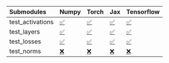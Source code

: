 | Submodules       | Numpy                                                                                                                           | Torch                                                                                                                           | Jax                                                                                                                             | Tensorflow                                                                                                                      |
|:-----------------|:--------------------------------------------------------------------------------------------------------------------------------|:--------------------------------------------------------------------------------------------------------------------------------|:--------------------------------------------------------------------------------------------------------------------------------|:--------------------------------------------------------------------------------------------------------------------------------|
| test_activations | <a href="https://github.com/unifyai/ivy/runs/7887891195?check_suite_focus=true" rel="noopener noreferrer" target="_blank">✅</a> | <a href="https://github.com/unifyai/ivy/runs/7887891641?check_suite_focus=true" rel="noopener noreferrer" target="_blank">✅</a> | <a href="https://github.com/unifyai/ivy/runs/7887892047?check_suite_focus=true" rel="noopener noreferrer" target="_blank">✅</a> | <a href="https://github.com/unifyai/ivy/runs/7887892533?check_suite_focus=true" rel="noopener noreferrer" target="_blank">✅</a> |
| test_layers      | <a href="https://github.com/unifyai/ivy/runs/7887891301?check_suite_focus=true" rel="noopener noreferrer" target="_blank">✅</a> | <a href="https://github.com/unifyai/ivy/runs/7887891756?check_suite_focus=true" rel="noopener noreferrer" target="_blank">✅</a> | <a href="https://github.com/unifyai/ivy/runs/7887892154?check_suite_focus=true" rel="noopener noreferrer" target="_blank">✅</a> | <a href="https://github.com/unifyai/ivy/runs/7887892636?check_suite_focus=true" rel="noopener noreferrer" target="_blank">✅</a> |
| test_losses      | <a href="https://github.com/unifyai/ivy/runs/7887891414?check_suite_focus=true" rel="noopener noreferrer" target="_blank">✅</a> | <a href="https://github.com/unifyai/ivy/runs/7887891844?check_suite_focus=true" rel="noopener noreferrer" target="_blank">✅</a> | <a href="https://github.com/unifyai/ivy/runs/7887892255?check_suite_focus=true" rel="noopener noreferrer" target="_blank">✅</a> | <a href="https://github.com/unifyai/ivy/runs/7887892762?check_suite_focus=true" rel="noopener noreferrer" target="_blank">✅</a> |
| test_norms       | <a href="https://github.com/unifyai/ivy/runs/7887891548?check_suite_focus=true" rel="noopener noreferrer" target="_blank">❌</a> | <a href="https://github.com/unifyai/ivy/runs/7887891958?check_suite_focus=true" rel="noopener noreferrer" target="_blank">❌</a> | <a href="https://github.com/unifyai/ivy/runs/7887892396?check_suite_focus=true" rel="noopener noreferrer" target="_blank">❌</a> | <a href="https://github.com/unifyai/ivy/runs/7887892856?check_suite_focus=true" rel="noopener noreferrer" target="_blank">❌</a> |